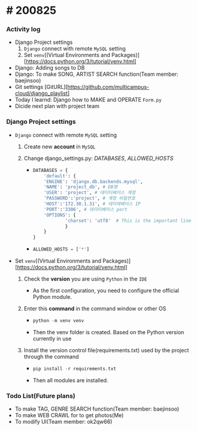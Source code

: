 # # 200825



### Activity log

* Django Project settings
  1. `Django` connect with remote `MySQL` setting
  2. Set `venv`[(Virtual Environments and Packages)][https://docs.python.org/3/tutorial/venv.html]
* Django: Adding songs to DB
* Django: To make SONG, ARTIST SEARCH function(Team member: baejinsoo)
* Git settings [GitURL][https://github.com/multicampus-cloud/django_playlist]
* Today I learnd: Django how to MAKE and OPERATE  `Form.py`
* Dicide next plan with project team



### Django Project settings

* `Django` connect with remote `MySQL` setting

  1. Create new **account** in `MySQL`

  2. Change django_settings.py: *DATABASES*, *ALLOWED_HOSTS*

     * ```python
       DATABASES = {
           'default': {
           'ENGINE': 'django.db.backends.mysql',
           'NAME': 'project_db', # DB명
           'USER': 'project', # 데이터베이스 계정
           'PASSWORD':'project', # 계정 비밀번호
           'HOST':'172.30.1.31', # 데이테베이스 IP
           'PORT':'3306', # 데이터베이스 port
           'OPTIONS': {
                   'charset': 'utf8'  # This is the important line
                   }
           }
       }
       ```

     * ```python
       ALLOWED_HOSTS = ['*']
       ```

  

* Set `venv`[(Virtual Environments and Packages)][https://docs.python.org/3/tutorial/venv.html]

  1. Check the **version** you are using `Python` in the `IDE`

     * As the first configuration, you need to configure the official Python module.

  2. Enter this **command** in the command window or other OS

     * ```python
       python -m venv venv
       ```

     * Then the venv folder is created. Based on the Python version currently in use

  3. Install the version control file(requirements.txt) used by the project through the command

     * ```python
       pip install -r requirements.txt
       ```

     * Then all modules are installed.



### Todo List(Future plans)

* To make TAG, GENRE SEARCH function(Team member: baejinsoo)
* To make WEB CRAWL for to get photos(Me)
* To modify UI(Team member: ok2qw66)